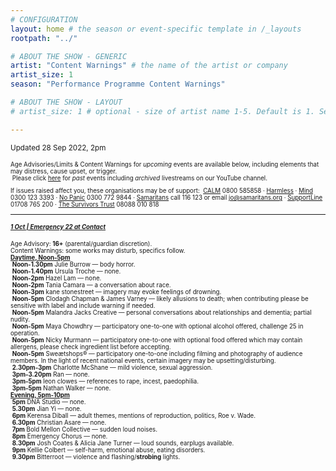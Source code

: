 ```yaml
---
# CONFIGURATION
layout: home # the season or event-specific template in /_layouts
rootpath: "../"

# ABOUT THE SHOW - GENERIC
artist: "Content Warnings" # the name of the artist or company
artist_size: 1
season: "Performance Programme Content Warnings"

# ABOUT THE SHOW - LAYOUT
# artist_size: 1 # optional - size of artist name 1-5. Default is 1. Set longer names to lower values

---
```

<small>Updated 28 Sep 2022, 2pm<small>        
        
Age Advisories/Limits & Content Warnings for *upcoming* events are available below, including elements that may distress, cause upset, or trigger.<br>&nbsp;Please click [here](/archive/warnings) for *past* events including *archived* livestreams on our YouTube channel.         
         
If issues raised affect you, these organisations may be of support:&nbsp;&nbsp;<a href="https://thecalmzone.net" target="_blank">CALM</a> 0800 585858 · <a href="https://harmless.org.uk" target="_blank">Harmless</a> · <a href="https://mind.org.uk" target="_blank">Mind</a> 0300 123 3393 · <a href="https://nopanic.org.uk" target="_blank">No Panic</a> 0300 772 9844 · <a href="https://samaritans.org" target="_blank">Samaritans</a> call 116 123 or email jo@samaritans.org · <a href="https://supportline.org.uk" target="_blank">SupportLine</a> 01708 765 200 · <a href="https://www.thesurvivorstrust.org" target="_blank">The Survivors Trust</a> 08088 010 818        
<hr>         

##### [1 Oct | Emergency 22 at Contact](/current/2022-emergency)        
Age Advisory: **16+** (parental/guardian discretion).<br>Content Warnings: some works may disturb, specifics follow.        
[**Daytime, Noon-5pm**](/current/2022-emergency/daytime)<br>&nbsp;**Noon-1.30pm** Julie Burrow — body horror.<br>&nbsp;**Noon-1.40pm** Ursula Troche — none.<br>&nbsp;**Noon-2pm** Hazel Lam — none.<br>&nbsp;**Noon-2pm** Tania Camara — a conversation about race.<br>&nbsp;**Noon-3pm** kane stonestreet — imagery may evoke feelings of drowning.<br>&nbsp;**Noon-5pm** Clodagh Chapman & James Varney — likely allusions to death; when contributing please be sensitive with label and include warning if needed.<br>&nbsp;**Noon-5pm** Malandra Jacks Creative — personal conversations about relationships and dementia; partial nudity.<br>&nbsp;**Noon-5pm** Maya Chowdhry — participatory one-to-one with optional alcohol offered, challenge 25 in operation.<br>&nbsp;**Noon-5pm** Nicky Murmann — participatory one-to-one with optional food offered which may contain allergens, please check ingredient list before accepting.<br>&nbsp;**Noon-5pm** Sweætshops® — participatory one-to-one including filming and photography of audience members. In the light of recent national events, certain imagery may be upsetting/disturbing.<br>&nbsp;**2.30pm-3pm** Charlotte McShane — mild violence, sexual aggression.<br>&nbsp;**3pm-3.20pm** Ran — none.<br>&nbsp;**3pm-5pm** leon clowes — references to rape, incest, paedophilia.<br>&nbsp;**3pm-5pm** Nathan Walker — none.       
[**Evening, 5pm-10pm**](/current/2022-emergency/evening)<br>&nbsp;**5pm** DNA Studio — none.<br>&nbsp;**5.30pm** Jian Yi — none.<br>&nbsp;**6pm** Kerensa Diball — adult themes, mentions of reproduction, politics, Roe v. Wade.<br>&nbsp;**6.30pm** Christian Asare — none.<br>&nbsp;**7pm** Bold Mellon Collective — sudden loud noises.<br>&nbsp;**8pm** Emergency Chorus — none.<br>&nbsp;**8.30pm** Josh Coates & Alicia Jane Turner — loud sounds, earplugs available.<br>&nbsp;**9pm** Kellie Colbert — self-harm, emotional abuse, eating disorders.<br>&nbsp;**9.30pm** Bitterroot — violence and flashing/**strobing** lights.
